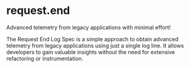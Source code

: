 # request.end
Advanced telemetry from legacy applications with minimal effort!

The Request End Log Spec is a simple approach to obtain advanced telemetry from legacy applications using just a single log line. It allows developers to gain valuable insights without the need for extensive refactoring or instrumentation.
